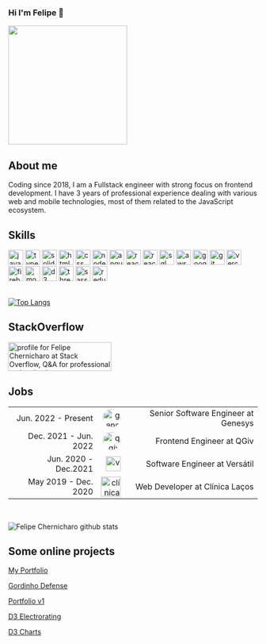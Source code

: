 ### Hi I'm Felipe 👋
<img src="https://www.melodev.link/images/new-avatar.jpeg" width="240">


## About me
Coding since 2018, I am  a Fullstack engineer with strong focus on frontend development. I have 3 years of professional experience dealing with various web and mobile technologies, most of them related to the JavaScript ecosystem.

## Skills
<div>
<img src="https://www.melodev.link/icons/javascript.svg" width="30" height="30" title="javascript"/>
<img src="https://www.melodev.link/icons/typescript.svg" width="30" height="30" title="typescript"/>
<img src="https://www.solidjs.com/assets/logo.123b04bc.svg" width="30" height="30" title="solidjs"/>
<img src="https://www.melodev.link/icons/html5.svg" width="30" height="30" title="html"/>
<img src="https://www.melodev.link/icons/css.svg" width="30" height="30" title="css"/>
<img src="https://www.melodev.link/icons/node.svg" width="30" height="30" title="nodeJS"/>
<img src="https://www.melodev.link/icons/angular.svg" width="30" height="30" title="angular"/>
<img src="https://www.melodev.link/icons/react.svg" width="30" height="30" title="react"/>
<img src="https://www.melodev.link/icons/react-native.svg" width="30" height="30" title="react-native"/>
<img src="https://www.melodev.link/icons/database.svg" width="30" height="30" title="sql"/>
<img src="https://www.melodev.link/icons/aws.svg" width="30" height="30" title="aws"/>
<img src="https://www.sitespect.com/wp-content/uploads/2019/05/logo_gcp_hexagon_rgb.png" width="30" height="30" title="google cloud platform"/>
<img src="https://www.melodev.link/icons/git.svg" width="30" height="30" title="git"/>
<img src="https://www.melodev.link/icons/vercel.svg" width="30" height="30" title="vercel"/>
<img src="https://www.melodev.link/icons/firebase.svg" width="30" height="30" title="firebase"/>
<img src="https://www.melodev.link/icons/mongodb.svg" width="30" height="30" title="mongodb"/>
<img src="https://www.melodev.link/icons/d3.png" width="30" height="30" title="d3"/>
<img src="https://www.melodev.link/icons/three.png" width="30" height="30" title="threeJS"/>
<img src="https://www.melodev.link/icons/sass.png" width="30" height="30" title="sass"/>
<img src="https://www.melodev.link/icons/redux.svg" width="30" height="30" title="redux"/>
</div> 

<br />


[![Top Langs](https://github-readme-stats.vercel.app/api/top-langs/?username=mrChernicharo&layout=compact)](https://github.com/mrChernicharo/github-readme-stats)


## StackOverflow

<a href="https://stackoverflow.com/users/13111779/felipe-chernicharo" target="_blank"><img src="https://stackoverflow.com/users/flair/13111779.png?theme=dark" width="208" height="58" alt="profile for Felipe Chernicharo at Stack Overflow, Q&amp;A for professional and enthusiast programmers" title="profile for Felipe Chernicharo at Stack Overflow, Q&amp;A for professional and enthusiast programmers"></a>

## Jobs
<table style="text-align: right;">
  <tbody>
     <tr>
    <td>Jun. 2022 - Present</td>
    <td>
      <img style="border-radius:50px;" src="https://res.cloudinary.com/crunchbase-production/image/upload/c_lpad,h_256,w_256,f_auto,q_auto:eco,dpr_1/v1495816570/k7m0fi8709dla1kpaksh.png"  height="36" style="margin-top: 6px !important;" title="genesys"/>
    </td>
    <td>
      Senior Software Engineer at Genesys
    </td>
  </tr>
  <tr>
    <td>Dec. 2021 - Jun. 2022</td>
    <td>
      <img style="border-radius:50px;" src="https://media-exp1.licdn.com/dms/image/C4D0BAQFqTtPexKleeQ/company-logo_200_200/0/1631807512304?e=2147483647&v=beta&t=J3Hl6kLR1D0vLXPxrRIrjYf6fG_H2V2-lC4RBtbHZJI"  height="36" title="qgiv"/>
    </td>
    <td>
      Frontend Engineer at QGiv
    </td>
  </tr>
  <tr>
    <td>Jun. 2020 - Dec.2021</td>
    <td>
      <img src="http://versatec.com.br/www/img/logo-versatil-ti.png" height="30" title="versatil"/>
    </td>
    <td>
      Software Engineer at Versátil
    </td>  
  </tr>
   <tr>
    <td>May 2019 - Dec. 2020</td>     
    <td>
      <img src="http://clinicalacos.com.br/assets/images/logo-lacos-menu-1-300x1290.png" height="40" title="clínica laços"/>
    </td>
    <td>
      Web Developer at Clínica Laços
  </tr>  
</tbody>


</table>

<br />


![Felipe Chernicharo github stats](https://github-readme-stats.vercel.app/api?username=mrChernicharo&show_icons=true&theme=dark)

## Some online projects
[My Portfolio](https://www.melodev.link)

[Gordinho Defense](https://main.d2797vtjwvpw5j.amplifyapp.com/)

[Portfolio v1](https://next-portfolio-iota-nine.vercel.app/)

[D3 Electrorating](https://mrchernicharo.github.io/d3-electrorating/no-financieros.html)

[D3 Charts](https://main.didxcis265emq.amplifyapp.com/stacked-area)



<!--
**mrChernicharo/mrChernicharo** is a ✨ _special_ ✨ repository because its `README.md` (this file) appears on your GitHub profile.

Here are some ideas to get you started:

- 🔭 I’m currently working on ...
- 🌱 I’m currently learning ...
- 👯 I’m looking to collaborate on ...
- 🤔 I’m looking for help with ...
- 💬 Ask me about ...
- 📫 How to reach me: ...
- 😄 Pronouns: ...
- ⚡ Fun fact: ...
-->
